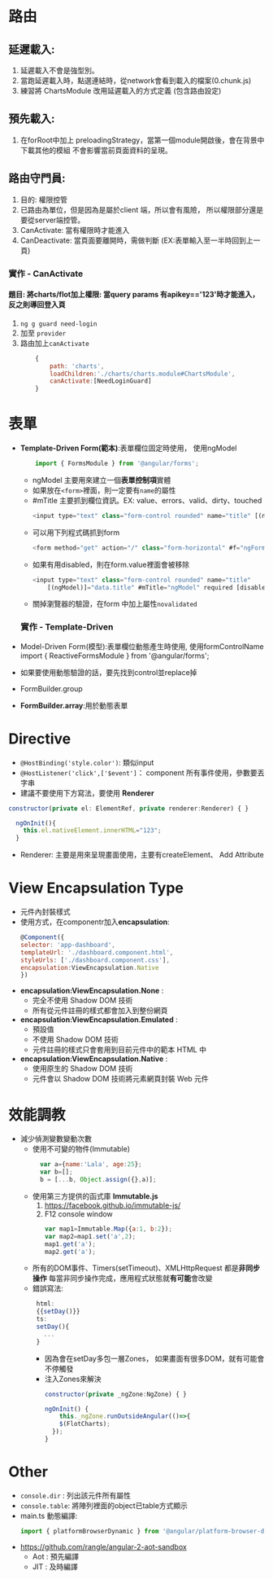 # 路由
## 延遲載入:
  1. 延遲載入不會是強型別。
  2. 當跑延遲載入時，點選連結時，從network會看到載入的檔案(0.chunk.js)
  3. 練習將 ChartsModule 改用延遲載入的方式定義 (包含路由設定)


## 預先載入:
  1. 在forRoot中加上 preloadingStrategy，當第一個module開啟後，會在背景中下載其他的模組
    不會影響當前頁面資料的呈現。

## 路由守門員:
1. 目的: 權限控管
2. 已路由為單位，但是因為是屬於client 端，所以會有風險，  所以權限部分還是要從server端控管。
3. CanActivate: 當有權限時才能進入
4. CanDeactivate: 當頁面要離開時，需做判斷
   (EX:表單輸入至一半時回到上一頁)
### 實作 - CanActivate
#### 題目: 將charts/flot加上權限:  當query params 有apikey=='123'時才能進入，反之則導回登入頁

1. `ng g guard need-login`
2. 加至 `provider`
3. 路由加上`canActivate`
    ```javascript 
        { 
            path: 'charts',
            loadChildren:'./charts/charts.module#ChartsModule',
            canActivate:[NeedLoginGuard]
        }  
   
# 表單 #
* **Template-Driven Form(範本)**:表單欄位固定時使用，  使用ngModel  
    ```javascript 
        import { FormsModule } from '@angular/forms';
    ```
  * ngModel 主要用來建立一個**表單控制項**實體
  * 如果放在`<form>`裡面，則一定要有`name`的屬性
  * #mTitle 主要抓到欄位資訊。EX: value、errors、valid、dirty、touched
    ```javascript
    <input type="text" class="form-control rounded" name="title" [(ngModel)]="data.title" #mTitle="ngModel" required>
    ```
  * 可以用下列程式碼抓到form
    ```javascript
    <form method="get" action="/" class="form-horizontal" #f="ngForm" (ngSubmit)="doSubmit(f)">`
    ```
  * 如果有用disabled，則在form.value裡面會被移除  
    ```javascript
    <input type="text" class="form-control rounded" name="title"
        [(ngModel)]="data.title" #mTitle="ngModel" required [disabled]="mTitle.value==='123'">
    ```
  * 關掉瀏覽器的驗證，在form 中加上屬性`novalidated`
    
  ### 實作 - Template-Driven ###

* Model-Driven Form(模型):表單欄位動態產生時使用,  使用formControlName  
    import { ReactiveFormsModule } from '@angular/forms';
    
* 如果要使用動態驗證的話，要先找到control並replace掉
* FormBuilder.group 

* **FormBuilder.array**:用於動態表單    


# Directive #
* `@HostBinding('style.color')`: 類似input
* `@HostListener('click',['$event']`： component 所有事件使用，參數要丟字串
*  建議不要使用下方寫法，要使用 **Renderer**
  ```javascript
  constructor(private el: ElementRef, private renderer:Renderer) { }

    ngOnInit(){
      this.el.nativeElement.innerHTML="123";
    }
  ```
* Renderer: 主要是用來呈現畫面使用，主要有createElement、 Add Attribute

# View Encapsulation Type #
* 元件內封裝樣式
* 使用方式，在componentr加入**encapsulation**:
  ```javascript
  @Component({
  selector: 'app-dashboard',
  templateUrl: './dashboard.component.html',
  styleUrls: ['./dashboard.component.css'],
  encapsulation:ViewEncapsulation.Native
  })
  ```
* **encapsulation:ViewEncapsulation.None** :
  * 完全不使用 Shadow DOM 技術 
  * 所有從元件註冊的樣式都會加入到整份網頁
* **encapsulation:ViewEncapsulation.Emulated** :
  * 預設值
  * 不使用 Shadow DOM 技術
  * 元件註冊的樣式只會套用到目前元件中的範本 HTML 中
* **encapsulation:ViewEncapsulation.Native** :
  * 使用原生的 Shadow DOM 技術 
  * 元件會以 Shadow DOM 技術將元素網頁封裝 Web 元件

# 效能調教 #
* 減少偵測變數變動次數
  * 使用不可變的物件(Immutable)
    ``` javascript
      var a={name:'Lala', age:25};  
      var b=[];
      b = [...b, Object.assign({},a)];    
    ```
  * 使用第三方提供的函式庫 **Immutable.js**
    1. https://facebook.github.io/immutable-js/
    2. F12 console window
        ```javascript
        var map1=Immutable.Map({a:1, b:2});
        var map2=map1.set('a',2);
        map1.get('a');
        map2.get('a');
        ```
  * 所有的DOM事件、Timers(setTimeout)、XMLHttpRequest  都是**非同步操作**
    每當非同步操作完成，應用程式狀態就**有可能**會改變
  *  錯誤寫法: 
     ```javascript
      html:
      {{setDay()}}
      ts:
      setDay(){
        ...
      }
      ```
      + 因為會在setDay多包一層Zones， 如果畫面有很多DOM，就有可能會不停觸發
      + 注入Zones來解決
        ```javascript
        constructor(private _ngZone:NgZone) { }

        ngOnInit() {
            this._ngZone.runOutsideAngular(()=>{
            $(FlotCharts);
          });
        }
        ```
# Other #
* `console.dir` : 列出該元件所有屬性
* `console.table`: 將陣列裡面的object已table方式顯示 
* main.ts 動態編譯:
  ```javascript
  import { platformBrowserDynamic } from '@angular/platform-browser-dynamic';
  ```
* https://github.com/rangle/angular-2-aot-sandbox
  * Aot : 預先編譯
  * JIT : 及時編譯
